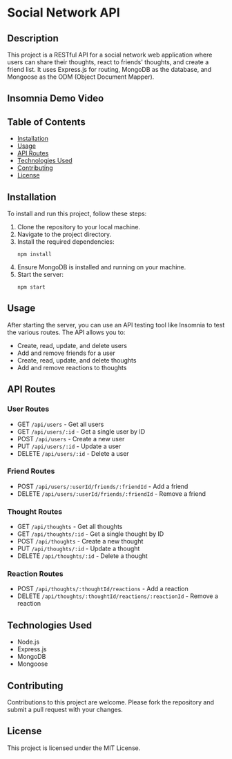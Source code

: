 # Social Network API

## Description

This project is a RESTful API for a social network web application where users can share their thoughts, react to friends' thoughts, and create a friend list. It uses Express.js for routing, MongoDB as the database, and Mongoose as the ODM (Object Document Mapper).

## Insomnia Demo Video



## Table of Contents

- [Installation](#installation)
- [Usage](#usage)
- [API Routes](#api-routes)
- [Technologies Used](#technologies-used)
- [Contributing](#contributing)
- [License](#license)

## Installation

To install and run this project, follow these steps:

1. Clone the repository to your local machine.
2. Navigate to the project directory.
3. Install the required dependencies:
   ```
   npm install
   ```
4. Ensure MongoDB is installed and running on your machine.
5. Start the server:
   ```
   npm start
   ```

## Usage

After starting the server, you can use an API testing tool like Insomnia to test the various routes. The API allows you to:

- Create, read, update, and delete users
- Add and remove friends for a user
- Create, read, update, and delete thoughts
- Add and remove reactions to thoughts

## API Routes

### User Routes

- GET `/api/users` - Get all users
- GET `/api/users/:id` - Get a single user by ID
- POST `/api/users` - Create a new user
- PUT `/api/users/:id` - Update a user
- DELETE `/api/users/:id` - Delete a user

### Friend Routes

- POST `/api/users/:userId/friends/:friendId` - Add a friend
- DELETE `/api/users/:userId/friends/:friendId` - Remove a friend

### Thought Routes

- GET `/api/thoughts` - Get all thoughts
- GET `/api/thoughts/:id` - Get a single thought by ID
- POST `/api/thoughts` - Create a new thought
- PUT `/api/thoughts/:id` - Update a thought
- DELETE `/api/thoughts/:id` - Delete a thought

### Reaction Routes

- POST `/api/thoughts/:thoughtId/reactions` - Add a reaction
- DELETE `/api/thoughts/:thoughtId/reactions/:reactionId` - Remove a reaction

## Technologies Used

- Node.js
- Express.js
- MongoDB
- Mongoose

## Contributing

Contributions to this project are welcome. Please fork the repository and submit a pull request with your changes.

## License

This project is licensed under the MIT License.
